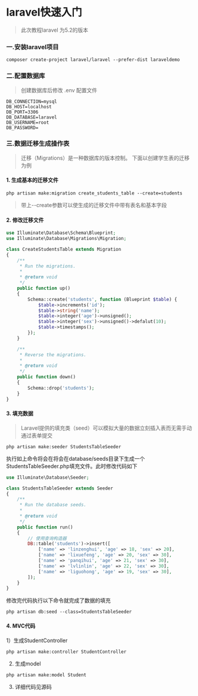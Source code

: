 # laravel快速入门
> 此次教程laravel 为5.2的版本
### 一.安装laravel项目
```
composer create-project laravel/laravel --prefer-dist laraveldemo
```
### 二.配置数据库
> 创建数据库后修改 .env 配置文件

```
DB_CONNECTION=mysql
DB_HOST=localhost
DB_PORT=3306
DB_DATABASE=laravel
DB_USERNAME=root
DB_PASSWORD=
```
### 三.数据迁移生成操作表
> 迁移（Migrations）是一种数据库的版本控制。
> 下面以创建学生表的迁移为例
#### 1. 生成基本的迁移文件

```
php artisan make:migration create_students_table --create=students 
```
> 带上--create参数可以使生成的迁移文件中带有表名和基本字段
#### 2. 修改迁移文件
```php
use Illuminate\Database\Schema\Blueprint;
use Illuminate\Database\Migrations\Migration;

class CreateStudentsTable extends Migration
{
    /**
     * Run the migrations.
     *
     * @return void
     */
    public function up()
    {
        Schema::create('students', function (Blueprint $table) {
            $table->increments('id');
            $table->string('name');
            $table->integer('age')->unsigned();
            $table->integer('sex')->unsigned()->defalut(10);
            $table->timestamps();
        });
    }

    /**
     * Reverse the migrations.
     *
     * @return void
     */
    public function down()
    {
        Schema::drop('students');
    }
}
```
#### 3. 填充数据
> Laravel提供的填充类（seed）可以模拟大量的数据立刻插入表而无需手动通过表单提交

```
php artisan make:seeder StudentsTableSeeder

```
执行如上命令将会在将会在database/seeds目录下生成一个StudentsTableSeeder.php填充文件。此时修改代码如下

```php
use Illuminate\Database\Seeder;

class StudentsTableSeeder extends Seeder
{
    /**
     * Run the database seeds.
     *
     * @return void
     */
    public function run()
    {
        // 使用查询构造器
        DB::table('students')->insert([
            ['name' => 'linzenghui', 'age' => 18, 'sex' => 20],
            ['name' => 'lixuefeng', 'age' => 20, 'sex' => 30],
            ['name' => 'panqihui', 'age' => 21, 'sex' => 30],
            ['name' => 'lvlinlin', 'age' => 22, 'sex' => 30],
            ['name' => 'liguohong', 'age' => 19, 'sex' => 30],
        ]);
    }
}

```
修改完代码执行以下命令就完成了数据的填充

```
php artisan db:seed --class=StudentsTableSeeder
```
#### 4. MVC代码
1）生成StudentController

```
php artisan make:controller StudentController

```
2) 生成model

```
php artisan make:model Student
```
3) 详细代码见源码
